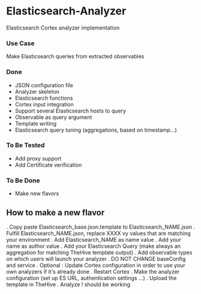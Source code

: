 # Elasticsearch-Analyzer
Elasticsearch Cortex analyzer implementation

### Use Case

Make Elasticsearch queries from extracted observables

### Done
* JSON configuration file
* Analyzer skeleton
* Elasticsearch functions
* Cortex input integration
* Support several Elasticsearch hosts to query
* Observable as query argument
* Template writing
* Elasticsearch query tuning (aggregations, based on timestamp...)

### To Be Tested
* Add proxy support
* Add Certificate verification

### To Be Done
* Make new flavors

## How to make a new flavor
. Copy paste Elasticsearch_base.json.template to Elasticsearch_NAME.json
. Fulfill Elasticsearch_NAME.json, replace XXXX vy values that are matching your environment
. Add Elasticsearch_NAME as name value
. Add your name as author value
. Add your Elasticsearch Query (make always an aggregation for matching TheHive template output)
. Add observable types on which users will launch your analyzer
. DO NOT CHANGE baseConfig and service
. Optional : Update Cortex configuration in order to use your own analyzers if it's already done
. Restart Cortex
. Make the analyzer configuration (set up ES URL, authentication settings ...)
. Upload the template in TheHive
. Analyze ! should be working